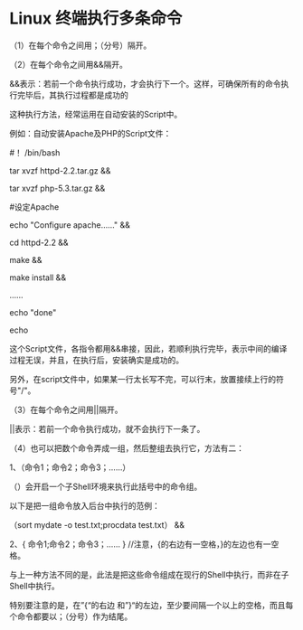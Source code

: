 # Linux 终端执行多条命令

（1）在每个命令之间用；（分号）隔开。

（2）在每个命令之间用&&隔开。

&&表示：若前一个命令执行成功，才会执行下一个。这样，可确保所有的命令执行完毕后，其执行过程都是成功的

这种执行方法，经常运用在自动安装的Script中。

例如：自动安装Apache及PHP的Script文件：

#！ /bin/bash

tar xvzf httpd-2.2.tar.gz &&

tar xvzf php-5.3.tar.gz &&

#设定Apache

echo "Configure apache……" &&

cd httpd-2.2 &&

 make &&

make install &&

……

echo "done"

echo 

这个Script文件，各指令都用&&串接，因此，若顺利执行完毕，表示中间的编译过程无误，并且，在执行后，安装确实是成功的。

另外，在script文件中，如果某一行太长写不完，可以行末，放置接续上行的符号"/"。

 

（3）在每个命令之间用||隔开。

||表示：若前一个命令执行成功，就不会执行下一条了。

 

（4）也可以把数个命令弄成一组，然后整组去执行它，方法有二：

1、（命令1；命令2；命令3；……）

（）会开启一个子Shell环境来执行此括号中的命令组。

以下是把一组命令放入后台中执行的范例：

（sort mydate -o test.txt;procdata test.txt） &&

2、{ 命令1;命令2；命令3；…… }   //注意，{的右边有一空格，}的左边也有一空格。

与上一种方法不同的是，此法是把这些命令组成在现行的Shell中执行，而非在子Shell中执行。

特别要注意的是，在”{“的右边 和”}“的左边，至少要间隔一个以上的空格，而且每个命令都要以；（分号）作为结尾。
